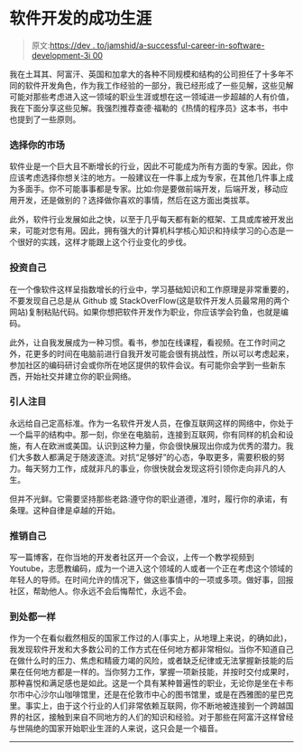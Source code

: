 # 软件开发的成功生涯

> 原文:[https://dev . to/jamshid/a-successful-career-in-software-development-3i 00](https://dev.to/jamshid/a-successful-career-in-software-development-3i00)

我在土耳其、阿富汗、英国和加拿大的各种不同规模和结构的公司担任了十多年不同的软件开发角色，作为我工作经验的一部分，我已经形成了一些见解，这些见解可能对那些考虑进入这一领域的职业生涯或想在这一领域进一步超越的人有价值，我在下面分享这些见解。我强烈推荐查德·福勒的《热情的程序员》这本书，书中也提到了一些原则。

### [](#choose-your-market)选择你的市场

软件业是一个巨大且不断增长的行业，因此不可能成为所有方面的专家。因此，你应该考虑选择你想关注的地方。一般建议在一件事上成为专家，在其他几件事上成为多面手。你不可能事事都是专家。比如:你是要做前端开发，后端开发，移动应用开发，还是做别的？选择做你喜欢的事情，然后在这方面出类拔萃。

此外，软件行业发展如此之快，以至于几乎每天都有新的框架、工具或库被开发出来，可能对您有用。因此，拥有强大的计算机科学核心知识和持续学习的心态是一个很好的实践，这样才能跟上这个行业变化的步伐。

### [](#invest-in-yourself)投资自己

在一个像软件这样呈指数增长的行业中，学习基础知识和工作原理是非常重要的，不要发现自己总是从 Github 或 StackOverFlow(这是软件开发人员最常用的两个网站)复制粘贴代码。如果你想把软件开发作为职业，你应该学会钓鱼，也就是编码。

此外，让自我发展成为一种习惯。看书，参加在线课程，看视频。在工作时间之外，花更多的时间在电脑前进行自我开发可能会很有挑战性，所以可以考虑起来，参加社区的编码研讨会或你所在地区提供的软件会议。有可能你会学到一些新东西，开始社交并建立你的职业网络。

### [](#be-remarkable)引人注目

永远给自己定高标准。作为一名软件开发人员，在像互联网这样的网络中，你处于一个扁平的结构中。那一刻，你坐在电脑前，连接到互联网，你有同样的机会和设施，有人在欧洲或美国。认识到这种力量，你会很快展现出你成为优秀的潜力。我们大多数人都满足于随波逐流。对抗“足够好”的心态，争取更多，需要积极的努力。每天努力工作，成就非凡的事业，你很快就会发现这将引领你走向非凡的人生。

但并不光鲜。它需要坚持那些老路:遵守你的职业道德，准时，履行你的承诺，有条理。这种自律是卓越的开始。

### [](#market-yourself)推销自己

写一篇博客，在你当地的开发者社区开一个会议，上传一个教学视频到 Youtube，志愿教编码，成为一个进入这个领域的人或者一个正在考虑这个领域的年轻人的导师。在时间允许的情况下，做这些事情中的一项或多项。做好事，回报社区，帮助他人。你永远不会后悔帮忙，永远不会。

### [](#its-same-everywhere)到处都一样

作为一个在看似截然相反的国家工作过的人(事实上，从地理上来说，的确如此)，我发现软件开发和大多数公司的工作方式在任何地方都非常相似。当你不知道自己在做什么时的压力、焦虑和精疲力竭的风险，或者缺乏纪律或无法掌握新技能的后果在任何地方都是一样的。当你努力工作，掌握一项新技能，并按时交付成果时，那种喜悦和满足感也是如此。这是一个具有某种普遍性的职业，无论你是坐在卡布尔市中心沙尔山咖啡馆里，还是在伦敦市中心的图书馆里，或是在西雅图的星巴克里。事实上，由于这个行业的人们非常依赖互联网，你不断地被连接到一个跨越国界的社区，接触到来自不同地方的人们的知识和经验。对于那些在阿富汗这样曾经与世隔绝的国家开始职业生涯的人来说，这只会是一个福音。

* * *